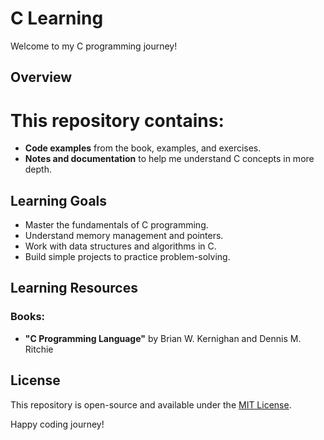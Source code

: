 # C Learning

Welcome to my C programming journey!

## Overview

This repository contains:
==========================

- **Code examples** from the book, examples, and exercises.
- **Notes and documentation** to help me understand C concepts in more depth.

## Learning Goals

- Master the fundamentals of C programming.
- Understand memory management and pointers.
- Work with data structures and algorithms in C.
- Build simple projects to practice problem-solving.

## Learning Resources

### Books:
- **"C Programming Language"** by Brian W. Kernighan and Dennis M. Ritchie


## License

This repository is open-source and available under the [MIT License](LICENSE).

Happy coding journey!



